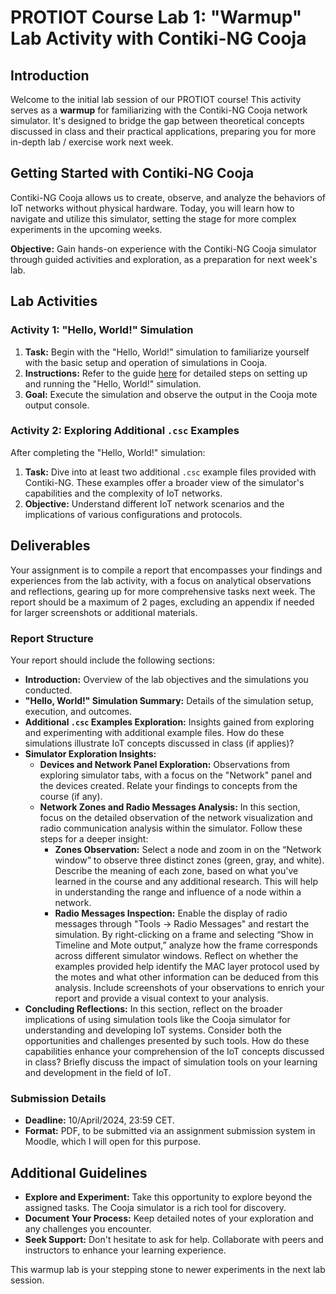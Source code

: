 
# PROTIOT Course Lab 1: "Warmup" Lab Activity with Contiki-NG Cooja

## Introduction

Welcome to the initial lab session of our PROTIOT course! This activity serves as a **warmup** for familiarizing with the Contiki-NG Cooja network simulator. It's designed to bridge the gap between theoretical concepts discussed in class and their practical applications, preparing you for more in-depth lab / exercise work next week.

## Getting Started with Contiki-NG Cooja

Contiki-NG Cooja allows us to create, observe, and analyze the behaviors of IoT networks without physical hardware. Today, you will learn how to navigate and utilize this simulator, setting the stage for more complex experiments in the upcoming weeks.

**Objective:** Gain hands-on experience with the Contiki-NG Cooja simulator through guided activities and exploration, as a preparation for next week's lab.

## Lab Activities

### Activity 1: "Hello, World!" Simulation

1. **Task:** Begin with the "Hello, World!" simulation to familiarize yourself with the basic setup and operation of simulations in Cooja.
2. **Instructions:** Refer to the guide [here](https://docs.contiki-ng.org/en/develop/doc/tutorials/Running-Contiki-NG-in-Cooja.html) for detailed steps on setting up and running the "Hello, World!" simulation.
3. **Goal:** Execute the simulation and observe the output in the Cooja mote output console.

### Activity 2: Exploring Additional `.csc` Examples

After completing the "Hello, World!" simulation:

1. **Task:** Dive into at least two additional `.csc` example files provided with Contiki-NG. These examples offer a broader view of the simulator's capabilities and the complexity of IoT networks.
2. **Objective:** Understand different IoT network scenarios and the implications of various configurations and protocols.

## Deliverables

Your assignment is to compile a report that encompasses your findings and experiences from the lab activity, with a focus on analytical observations and reflections, gearing up for more comprehensive tasks next week. The report should be a maximum of 2 pages, excluding an appendix if needed for larger screenshots or additional materials.

### Report Structure

Your report should include the following sections:

- **Introduction:** Overview of the lab objectives and the simulations you conducted.
- **"Hello, World!" Simulation Summary:** Details of the simulation setup, execution, and outcomes.
- **Additional `.csc` Examples Exploration:** Insights gained from exploring and experimenting with additional example files. How do these simulations illustrate IoT concepts discussed in class (if applies)?
- **Simulator Exploration Insights:**
  - **Devices and Network Panel Exploration:** Observations from exploring simulator tabs, with a focus on the "Network" panel and the devices created. Relate your findings to concepts from the course (if any).
  - **Network Zones and Radio Messages Analysis:** In this section, focus on the detailed observation of the network visualization and radio communication analysis within the simulator. Follow these steps for a deeper insight:
	- **Zones Observation:** Select a node and zoom in on the “Network window” to observe three distinct zones (green, gray, and white). Describe the meaning of each zone, based on what you've learned in the course and any additional research. This will help in understanding the range and influence of a node within a network.
	- **Radio Messages Inspection:** Enable the display of radio messages through "Tools -> Radio Messages" and restart the simulation. By right-clicking on a frame and selecting “Show in Timeline and Mote output,” analyze how the frame corresponds across different simulator windows. Reflect on whether the examples provided help identify the MAC layer protocol used by the motes and what other information can be deduced from this analysis.
Include screenshots of your observations to enrich your report and provide a visual context to your analysis.
- **Concluding Reflections:** In this section, reflect on the broader implications of using simulation tools like the Cooja simulator for understanding and developing IoT systems. Consider both the opportunities and challenges presented by such tools. How do these capabilities enhance your comprehension of the IoT concepts discussed in class? Briefly discuss the impact of simulation tools on your learning and development in the field of IoT.

### Submission Details

- **Deadline:** 10/April/2024, 23:59 CET.
- **Format:** PDF, to be submitted via an assignment submission system in Moodle, which I will open for this purpose.

## Additional Guidelines

- **Explore and Experiment:** Take this opportunity to explore beyond the assigned tasks. The Cooja simulator is a rich tool for discovery.
- **Document Your Process:** Keep detailed notes of your exploration and any challenges you encounter.
- **Seek Support:** Don't hesitate to ask for help. Collaborate with peers and instructors to enhance your learning experience.

This warmup lab is your stepping stone to newer experiments in the next lab session.
